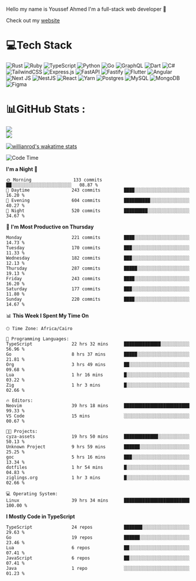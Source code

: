 Hello my name is Youssef Ahmed I'm a full-stack web developer 👋

Check out my [website](https://youssefahmed.vercel.app)
 
# 💻Tech Stack

![Rust](https://img.shields.io/badge/rust-%23000000.svg?style=for-the-badge&logo=rust&logoColor=white) ![Ruby](https://img.shields.io/badge/ruby-%23CC342D.svg?style=for-the-badge&logo=ruby&logoColor=white) ![TypeScript](https://img.shields.io/badge/typescript-%23007ACC.svg?style=for-the-badge&logo=typescript&logoColor=white) ![Python](https://img.shields.io/badge/python-3670A0?style=for-the-badge&logo=python&logoColor=ffdd54) ![Go](https://img.shields.io/badge/go-%2300ADD8.svg?style=for-the-badge&logo=go&logoColor=white) ![GraphQL](https://img.shields.io/badge/-GraphQL-E10098?style=for-the-badge&logo=graphql&logoColor=white) ![Dart](https://img.shields.io/badge/dart-%230175C2.svg?style=for-the-badge&logo=dart&logoColor=white) ![C#](https://img.shields.io/badge/c%23-%23239120.svg?style=for-the-badge&logo=c-sharp&logoColor=white) ![TailwindCSS](https://img.shields.io/badge/tailwindcss-%2338B2AC.svg?style=for-the-badge&logo=tailwind-css&logoColor=white) ![Express.js](https://img.shields.io/badge/express.js-%23404d59.svg?style=for-the-badge&logo=express&logoColor=%2361DAFB) ![FastAPI](https://img.shields.io/badge/FastAPI-005571?style=for-the-badge&logo=fastapi) ![Fastify](https://img.shields.io/badge/fastify-%23000000.svg?style=for-the-badge&logo=fastify&logoColor=white) ![Flutter](https://img.shields.io/badge/Flutter-%2302569B.svg?style=for-the-badge&logo=Flutter&logoColor=white) ![Angular](https://img.shields.io/badge/angular-%23DD0031.svg?style=for-the-badge&logo=angular&logoColor=white) ![Next JS](https://img.shields.io/badge/Next-black?style=for-the-badge&logo=next.js&logoColor=white) ![NestJS](https://img.shields.io/badge/nestjs-%23E0234E.svg?style=for-the-badge&logo=nestjs&logoColor=white) ![React](https://img.shields.io/badge/react-%2320232a.svg?style=for-the-badge&logo=react&logoColor=%2361DAFB) ![Yarn](https://img.shields.io/badge/yarn-%232C8EBB.svg?style=for-the-badge&logo=yarn&logoColor=white) ![Postgres](https://img.shields.io/badge/postgres-%23316192.svg?style=for-the-badge&logo=postgresql&logoColor=white) ![MySQL](https://img.shields.io/badge/mysql-%2300f.svg?style=for-the-badge&logo=mysql&logoColor=white) ![MongoDB](https://img.shields.io/badge/MongoDB-%234ea94b.svg?style=for-the-badge&logo=mongodb&logoColor=white)     ![Figma](https://img.shields.io/badge/figma-%23F24E1E.svg?style=for-the-badge&logo=figma&logoColor=white)

# 📊GitHub Stats :

![](https://github-readme-stats.vercel.app/api?username=joetifa2003&theme=tokyonight&hide_border=false&include_all_commits=false&count_private=false)<br/>
![](https://github-readme-streak-stats.herokuapp.com/?user=joetifa2003&theme=tokyonight&hide_border=false)<br/>

[![willianrod's wakatime stats](https://github-readme-stats.vercel.app/api/wakatime?username=joetifa2003&layout=compact)](https://github.com/anuraghazra/github-readme-stats)
<!--START_SECTION:waka-->
![Code Time](http://img.shields.io/badge/Code%20Time-2%2C422%20hrs%2035%20mins-blue)

**I'm a Night 🦉** 

```text
🌞 Morning                133 commits         ██░░░░░░░░░░░░░░░░░░░░░░░   08.87 % 
🌆 Daytime                243 commits         ████░░░░░░░░░░░░░░░░░░░░░   16.20 % 
🌃 Evening                604 commits         ██████████░░░░░░░░░░░░░░░   40.27 % 
🌙 Night                  520 commits         █████████░░░░░░░░░░░░░░░░   34.67 % 
```
📅 **I'm Most Productive on Thursday** 

```text
Monday                   221 commits         ████░░░░░░░░░░░░░░░░░░░░░   14.73 % 
Tuesday                  170 commits         ███░░░░░░░░░░░░░░░░░░░░░░   11.33 % 
Wednesday                182 commits         ███░░░░░░░░░░░░░░░░░░░░░░   12.13 % 
Thursday                 287 commits         █████░░░░░░░░░░░░░░░░░░░░   19.13 % 
Friday                   243 commits         ████░░░░░░░░░░░░░░░░░░░░░   16.20 % 
Saturday                 177 commits         ███░░░░░░░░░░░░░░░░░░░░░░   11.80 % 
Sunday                   220 commits         ████░░░░░░░░░░░░░░░░░░░░░   14.67 % 
```


📊 **This Week I Spent My Time On** 

```text
🕑︎ Time Zone: Africa/Cairo

💬 Programming Languages: 
TypeScript               22 hrs 32 mins      ██████████████░░░░░░░░░░░   56.96 % 
Go                       8 hrs 37 mins       █████░░░░░░░░░░░░░░░░░░░░   21.81 % 
Org                      3 hrs 49 mins       ██░░░░░░░░░░░░░░░░░░░░░░░   09.68 % 
Lua                      1 hr 16 mins        █░░░░░░░░░░░░░░░░░░░░░░░░   03.22 % 
Zig                      1 hr 3 mins         █░░░░░░░░░░░░░░░░░░░░░░░░   02.66 % 

🔥 Editors: 
Neovim                   39 hrs 18 mins      █████████████████████████   99.33 % 
VS Code                  15 mins             ░░░░░░░░░░░░░░░░░░░░░░░░░   00.67 % 

🐱‍💻 Projects: 
cyza-assets              19 hrs 50 mins      █████████████░░░░░░░░░░░░   50.13 % 
Unknown Project          9 hrs 59 mins       ██████░░░░░░░░░░░░░░░░░░░   25.25 % 
goc                      5 hrs 16 mins       ███░░░░░░░░░░░░░░░░░░░░░░   13.34 % 
dotfiles                 1 hr 54 mins        █░░░░░░░░░░░░░░░░░░░░░░░░   04.83 % 
ziglings.org             1 hr 3 mins         █░░░░░░░░░░░░░░░░░░░░░░░░   02.66 % 

💻 Operating System: 
Linux                    39 hrs 34 mins      █████████████████████████   100.00 % 
```

**I Mostly Code in TypeScript** 

```text
TypeScript               24 repos            ███████░░░░░░░░░░░░░░░░░░   29.63 % 
Go                       19 repos            ██████░░░░░░░░░░░░░░░░░░░   23.46 % 
Lua                      6 repos             ██░░░░░░░░░░░░░░░░░░░░░░░   07.41 % 
JavaScript               6 repos             ██░░░░░░░░░░░░░░░░░░░░░░░   07.41 % 
Java                     1 repo              ░░░░░░░░░░░░░░░░░░░░░░░░░   01.23 % 
```




<!--END_SECTION:waka-->
